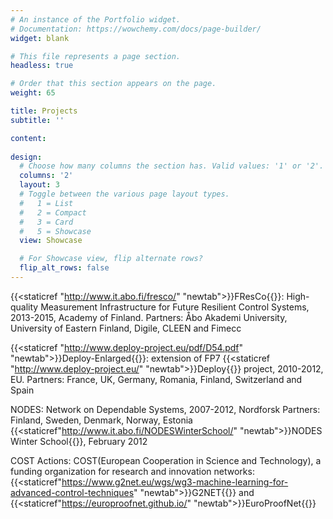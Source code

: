 ```yaml
---
# An instance of the Portfolio widget.
# Documentation: https://wowchemy.com/docs/page-builder/
widget: blank

# This file represents a page section.
headless: true

# Order that this section appears on the page.
weight: 65

title: Projects
subtitle: ''

content:
  
design:
  # Choose how many columns the section has. Valid values: '1' or '2'.
  columns: '2'
  layout: 3
  # Toggle between the various page layout types.
  #   1 = List
  #   2 = Compact
  #   3 = Card
  #   5 = Showcase
  view: Showcase

  # For Showcase view, flip alternate rows?
  flip_alt_rows: false
---
```

{{<staticref "http://www.it.abo.fi/fresco/" "newtab">}}FResCo{{</staticref>}}: High-quality Measurement Infrastructure for Future Resilient Control Systems, 2013-2015, Academy of Finland.
    Partners: Åbo Akademi University, University of Eastern Finland, Digile, CLEEN and Fimecc

{{<staticref "http://www.deploy-project.eu/pdf/D54.pdf" "newtab">}}Deploy-Enlarged{{</staticref>}}: extension of FP7 
{{<staticref "http://www.deploy-project.eu/" "newtab">}}Deploy{{</staticref>}} project, 2010-2012, EU.
    Partners: France, UK, Germany, Romania, Finland, Switzerland and Spain

NODES: Network on Dependable Systems, 2007-2012, Nordforsk
    Partners: Finland, Sweden, Denmark, Norway, Estonia
    {{<staticref"http://www.it.abo.fi/NODESWinterSchool/" "newtab">}}NODES Winter School{{</staticref>}}, February 2012

COST Actions: COST(European Cooperation in Science and Technology), a funding organization for research and innovation networks: {{<staticref"https://www.g2net.eu/wgs/wg3-machine-learning-for-advanced-control-techniques" "newtab">}}G2NET{{</staticref>}} and {{<staticref"https://europroofnet.github.io/" "newtab">}}EuroProofNet{{</staticref>}}
